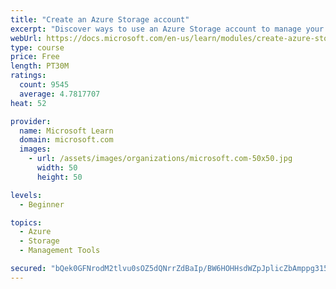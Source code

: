 ```yaml
---
title: "Create an Azure Storage account"
excerpt: "Discover ways to use an Azure Storage account to manage your data for billing, access, and storage location of your blobs, files, queues, and tables."
webUrl: https://docs.microsoft.com/en-us/learn/modules/create-azure-storage-account/
type: course
price: Free
length: PT30M
ratings:
  count: 9545
  average: 4.7817707
heat: 52

provider:
  name: Microsoft Learn
  domain: microsoft.com
  images:
    - url: /assets/images/organizations/microsoft.com-50x50.jpg
      width: 50
      height: 50

levels:
  - Beginner

topics:
  - Azure
  - Storage
  - Management Tools

secured: "bQek0GFNrodM2tlvu0sOZ5dQNrrZdBaIp/BW6HOHHsdWZpJplicZbAmppg315GrSg/8U1x45Phyz0f3SbA9ZkPDo0/I6QW9L+pYqAPqKDge7GstDEQ7t4nRXBdx5vHWODURCKnEMHTcdH64FsfGXlr14FE95IWclug4GLrU4cFSHQQ7lxfLqkV7dpQezSai/H8zXdtFbbbFIowTKzi6KOYUcZ7khMXeX0/76mI0HxdmOONERTbHeiER9fU9fUiVH1RjynqHIAnYT7Iny6RSuF+GQ4c9xWXN6Ws0uHO5oEV2UEbpiRQpAeZYWn0f1GxuaeI4mRL2LsfRcA+EsWdiPJWRbBfWFJJDIPHF8+d+z2pMi9p/UEulzOrJjY4GbPlBqfyN4/lmhU6MDOItfIfb6mpyXQNCX2h8fMl0pfiadkM4=;kGF9ViTC/BEJlClJSowwLQ=="
---
```


